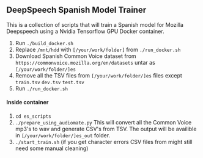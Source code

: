 ## DeepSpeech Spanish Model Trainer
This is a collection of scripts that will train a Spanish model for Mozilla Deepspeech using a Nvidia Tensorflow GPU Docker container.

1. Run `./build_docker.sh`
2. Replace `/mnt/hdd` with `[/your/work/folder]` from  `./run_docker.sh`
3. Download Spanish Common Voice dataset from `https://commonvoice.mozilla.org/en/datasets` untar as `[/your/work/folder/]es`
4. Remove all the TSV files from `[/your/work/folder/]es` files except `train.tsv` `dev.tsv` `test.tsv`
5. Run `./run_docker.sh` 

#### Inside container
1. `cd es_scripts`
2. `./prepare_using_audiomate.py` This will convert all the Common Voice mp3's to wav and generate CSV's from TSV. The output will be availible in  `[/your/work/folder/]es_out` folder.
2. `./start_train.sh` (if you get character errors CSV files from might still need some manual cleaning)
